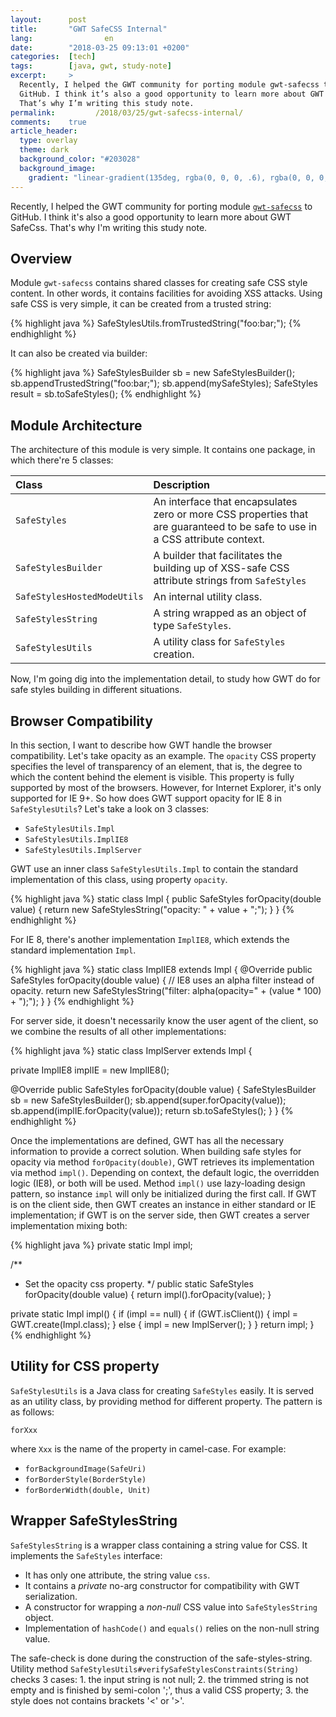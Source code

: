 ```yaml
---
layout:      post
title:       "GWT SafeCSS Internal"
lang:                en
date:        "2018-03-25 09:13:01 +0200"
categories:  [tech]
tags:        [java, gwt, study-note]
excerpt:     >
  Recently, I helped the GWT community for porting module gwt-safecss to
  GitHub. I think it’s also a good opportunity to learn more about GWT SafeCss.
  That’s why I’m writing this study note.
permalink:         /2018/03/25/gwt-safecss-internal/
comments:    true
article_header:
  type: overlay
  theme: dark
  background_color: "#203028"
  background_image:
    gradient: "linear-gradient(135deg, rgba(0, 0, 0, .6), rgba(0, 0, 0, .4))"
---
```


Recently, I helped the GWT community for porting module [`gwt-safecss`][1] to
GitHub. I think it's also a good opportunity to learn more about GWT SafeCss.
That's why I'm writing this study note.

## Overview

Module `gwt-safecss` contains shared classes for creating safe CSS style
content. In other words, it contains facilities for avoiding XSS attacks. Using
safe CSS is very simple, it can be created from a trusted string:

{% highlight java %}
SafeStylesUtils.fromTrustedString("foo:bar;");
{% endhighlight %}

It can also be created via builder:

{% highlight java %}
SafeStylesBuilder sb = new SafeStylesBuilder();
sb.appendTrustedString("foo:bar;");
sb.append(mySafeStyles);
SafeStyles result = sb.toSafeStyles();
{% endhighlight %}

## Module Architecture

The architecture of this module is very simple. It contains one package, in
which there're 5 classes:

Class | Description
:--- | :---
`SafeStyles` | An interface that encapsulates zero or more CSS properties that are guaranteed to be safe to use in a CSS attribute context.
`SafeStylesBuilder` | A builder that facilitates the building up of XSS-safe CSS attribute strings from `SafeStyles`
`SafeStylesHostedModeUtils` | An internal utility class.
`SafeStylesString` | A string wrapped as an object of type `SafeStyles`.
`SafeStylesUtils` | A utility class for `SafeStyles` creation.

Now, I'm going dig into the implementation detail, to study how GWT do for safe
styles building in different situations.

## Browser Compatibility

In this section, I want to describe how GWT handle the browser compatibility.
Let's take opacity as an example. The `opacity` CSS property specifies the level
of transparency of an element, that is, the degree to which the content behind
the element is visible. This property is fully supported by most of the
browsers. However, for Internet Explorer, it's only supported for IE 9+. So how
does GWT support opacity for IE 8 in `SafeStylesUtils`? Let's take a look on 3
classes:

- `SafeStylesUtils.Impl`
- `SafeStylesUtils.ImplIE8`
- `SafeStylesUtils.ImplServer`

GWT use an inner class `SafeStylesUtils.Impl` to contain the standard
implementation of this class, using property `opacity`.

{% highlight java %}
static class Impl {
  public SafeStyles forOpacity(double value) {
    return new SafeStylesString("opacity: " + value + ";");
  }
}
{% endhighlight %}

For IE 8, there's another implementation `ImplIE8`, which extends the
standard implementation `Impl`.

{% highlight java %}
static class ImplIE8 extends Impl {
  @Override
  public SafeStyles forOpacity(double value) {
    // IE8 uses an alpha filter instead of opacity.
    return new SafeStylesString("filter: alpha(opacity=" + (value * 100) + ");");
  }
}
{% endhighlight %}

For server side, it doesn't necessarily know the user agent of the client, so we
combine the results of all other implementations:

{% highlight java %}
static class ImplServer extends Impl {

  private ImplIE8 implIE = new ImplIE8();

  @Override
  public SafeStyles forOpacity(double value) {
    SafeStylesBuilder sb = new SafeStylesBuilder();
    sb.append(super.forOpacity(value));
    sb.append(implIE.forOpacity(value));
    return sb.toSafeStyles();
  }
}
{% endhighlight %} 

Once the implementations are defined, GWT has all the necessary information to
provide a correct solution. When building safe styles for opacity via method
`forOpacity(double)`, GWT retrieves its implementation via method `impl()`.
Depending on context, the default logic, the overridden logic (IE8), or both will be used.
Method `impl()` use lazy-loading design pattern, so instance `impl` will only be
initialized during the first call. If GWT is on the client side, then GWT
creates an instance in either standard or IE implementation; if GWT is on the
server side, then GWT creates a server implementation mixing both:

{% highlight java %}
private static Impl impl;

/**
 * Set the opacity css property.
 */
public static SafeStyles forOpacity(double value) {
  return impl().forOpacity(value);
}

private static Impl impl() {
  if (impl == null) {
    if (GWT.isClient()) {
      impl = GWT.create(Impl.class);
    } else {
      impl = new ImplServer();
    }
  }
  return impl;
}
{% endhighlight %}

## Utility for CSS property

`SafeStylesUtils` is a Java class for creating `SafeStyles` easily. It is served
as an utility class, by providing method for different property. The pattern is
as follows:

    forXxx

where `Xxx` is the name of the property in camel-case. For example:

- `forBackgroundImage(SafeUri)`
- `forBorderStyle(BorderStyle)`
- `forBorderWidth(double, Unit)`

## Wrapper SafeStylesString

`SafeStylesString` is a wrapper class containing a string value for CSS. It
implements the `SafeStyles` interface:

- It has only one attribute, the string value `css`.
- It contains a _private_ no-arg constructor for compatibility with GWT
  serialization.
- A constructor for wrapping a _non-null_ CSS value into `SafeStylesString`
  object.
- Implementation of `hashCode()` and `equals()` relies on the non-null string
  value.

The safe-check is done during the construction of the safe-styles-string.
Utility method `SafeStylesUtils#verifySafeStylesConstraints(String)` checks 3
cases: 1. the input string is not null; 2. the trimmed string is not empty
and is finished by semi-colon ';', thus a valid CSS property; 3. the style does
not contains brackets '<' or '>'.

[1]: https://github.com/mincong-h/gwt-safecss
